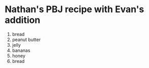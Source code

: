# Nathan's PBJ recipe with Evan's addition
1. bread
2. peanut butter
3. jelly
4. bananas
5. honey
6. bread

